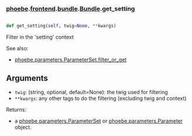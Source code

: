 ### [phoebe](phoebe.md).[frontend](phoebe.frontend.md).[bundle](phoebe.frontend.bundle.md).[Bundle](phoebe.frontend.bundle.Bundle.md).get_setting

```py

def get_setting(self, twig=None, **kwargs)

```



Filter in the 'setting' context

See also:
* [phoebe.parameters.ParameterSet.filter_or_get](phoebe.parameters.ParameterSet.filter_or_get.md)

Arguments
----------
* `twig`: (string, optional, default=None): the twig used for filtering
* `**kwargs`: any other tags to do the filtering (excluding twig and context)

Returns:
* a [phoebe.parameters.ParameterSet](phoebe.parameters.ParameterSet.md) or [phoebe.parameters.Parameter](phoebe.parameters.Parameter.md) object.

